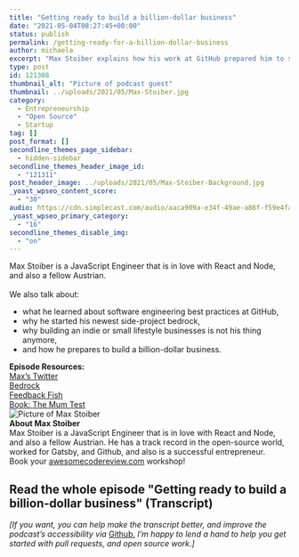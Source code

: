 ```yaml
---
title: "Getting ready to build a billion-dollar business"
date: "2021-05-04T08:27:45+00:00"
status: publish
permalink: /getting-ready-for-a-billion-dollar-business
author: michaela
excerpt: "Max Stoiber explains how his work at GitHub prepared him to start his own billon-dollar business."
type: post
id: 121308
thumbnail_alt: "Picture of podcast guest"
thumbnail: ../uploads/2021/05/Max-Stoiber.jpg
category:
  - Entrepreneurship
  - "Open Source"
  - Startup
tag: []
post_format: []
secondline_themes_page_sidebar:
  - hidden-sidebar
secondline_themes_header_image_id:
  - "121311"
post_header_image: ../uploads/2021/05/Max-Stoiber-Background.jpg
_yoast_wpseo_content_score:
  - "30"
audio: https://cdn.simplecast.com/audio/aaca909a-e34f-49ae-a86f-f59e4fa807f0/episodes/c9aa17f7-c159-456c-bd44-ca609c0ac29c/audio/3eb59a7c-8a65-4a7a-8550-eb374bc57dde/default_tc.mp3
_yoast_wpseo_primary_category:
  - "16"
secondline_themes_disable_img:
  - "on"
---
```


<div class="episode-about">
Max Stoiber is a JavaScript Engineer that is in love with React and Node, and also a fellow Austrian.
<br/> <br/>We also talk about:
<ul>
<li> what he learned about software engineering best practices at GitHub,</li>
<li> why he started his newest side-project bedrock,</li>
<li> why building an indie or small lifestyle businesses is not his thing anymore,</li>
<li> and how he prepares to build a billion-dollar business.</li>
</ul>
</div>
<div class=" episode-links">
<b>Episode Resources:</b><br/>
<a href="https://twitter.com/mxstbr">Max’s Twitter</a><br/>
<a href="https://bedrock.mxstbr.com/">Bedrock</a><br/>
<a href="https://feedback.fish/">Feedback Fish</a><br/>
<a href="https://www.amazon.com/Mom-Test-customers-business-everyone-ebook/dp/B01H4G2J1U/">Book: The Mum Test</a><br/>
</div>

<div class="row pt-2 align-items-center">
<div class="col-4 guest-picture">
<img src="../uploads/2021/05/Max-Stoiber.jpg" alt="Picture of Max Stoiber"/>
</div>
<div class="col-8 guest-about">
<b>About Max Stoiber</b><br/>
Max Stoiber is a JavaScript Engineer that is in love with React and Node, and also a fellow Austrian. He has a track record in the open-source world, worked for Gatsby, and Github, and also is a successful entrepreneur.
</div>
</div>

<div class="sponsorship">
Book your <a href="https://www.michaelagreiler.com/workshops">awesomecodereview.com</a> workshop!
</div> 


## Read the whole episode "Getting ready to build a billion-dollar business" (Transcript)

_\[If you want, you can help make the transcript better, and improve the podcast’s accessibility via_ [Github](https://github.com/mgreiler/se-unlocked/tree/master/Transcripts)_[.](https://github.com/mgreiler/se-unlocked/tree/master/Transcripts) I’m happy to lend a hand to help you get started with pull requests, and open source work.\]_
